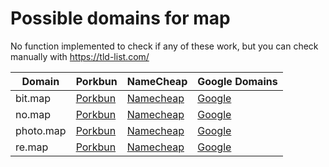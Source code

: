 # Possible domains for map

No function implemented to check if any of these work, but you can check manually with https://tld-list.com/

| Domain | Porkbun | NameCheap | Google Domains |
|---|---|---|---|
| bit.map | [Porkbun](https://porkbun.com/checkout/search?prb=e814663da1&tlds=&idnLanguage=&search=search&q=bit.map) | [Namecheap](https://www.namecheap.com/domains/registration/results/?domain=bit.map) | [Google](https://domains.google.com/registrar/search?searchTerm=bit.map) |
| no.map | [Porkbun](https://porkbun.com/checkout/search?prb=e814663da1&tlds=&idnLanguage=&search=search&q=no.map) | [Namecheap](https://www.namecheap.com/domains/registration/results/?domain=no.map) | [Google](https://domains.google.com/registrar/search?searchTerm=no.map) |
| photo.map | [Porkbun](https://porkbun.com/checkout/search?prb=e814663da1&tlds=&idnLanguage=&search=search&q=photo.map) | [Namecheap](https://www.namecheap.com/domains/registration/results/?domain=photo.map) | [Google](https://domains.google.com/registrar/search?searchTerm=photo.map) |
| re.map | [Porkbun](https://porkbun.com/checkout/search?prb=e814663da1&tlds=&idnLanguage=&search=search&q=re.map) | [Namecheap](https://www.namecheap.com/domains/registration/results/?domain=re.map) | [Google](https://domains.google.com/registrar/search?searchTerm=re.map) |
